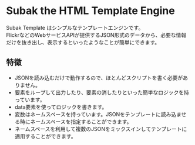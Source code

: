 Subak the HTML Template Engine
======================
Subak Template はシンプルなテンプレートエンジンです。  
FlickrなどのWebサービスAPIが提供するJSON形式のデータから、必要な情報だけを抜き出し、表示するといったようなことが簡単にできます。

特徴
------
- JSONを読み込むだけで動作するので、ほとんどスクリプトを書く必要がありません。
- 要素をループして出力したり、要素の消したりといった簡単なロジックを持っています。
- data要素を使ってロジックを書きます。
- 変数はネームスペースを持っています。JSONをテンプレートに読み込ませる時にネームスペースを指定することができます。
- ネームスペースを利用して複数のJSONをミックスインしてテンプレートに適用することができます。
